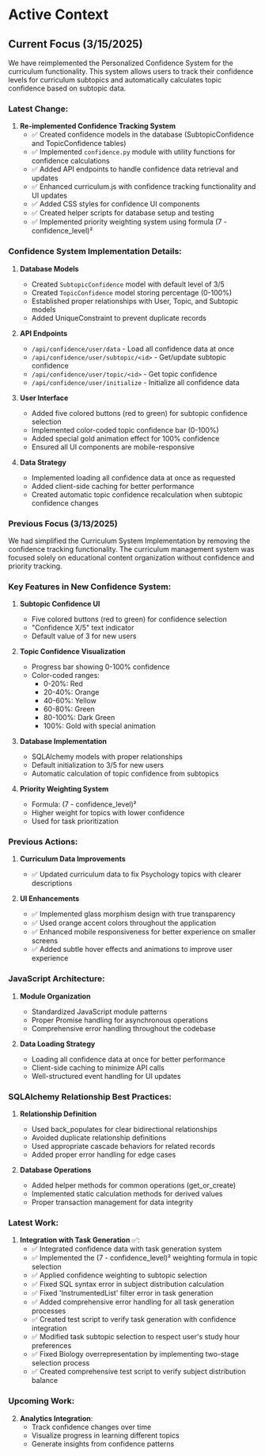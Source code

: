 # Active Context

## Current Focus (3/15/2025)

We have reimplemented the Personalized Confidence System for the curriculum functionality. This system allows users to track their confidence levels for curriculum subtopics and automatically calculates topic confidence based on subtopic data.

### Latest Change:

1. **Re-implemented Confidence Tracking System**
   - ✅ Created confidence models in the database (SubtopicConfidence and TopicConfidence tables)
   - ✅ Implemented `confidence.py` module with utility functions for confidence calculations
   - ✅ Added API endpoints to handle confidence data retrieval and updates
   - ✅ Enhanced curriculum.js with confidence tracking functionality and UI updates
   - ✅ Added CSS styles for confidence UI components
   - ✅ Created helper scripts for database setup and testing
   - ✅ Implemented priority weighting system using formula (7 - confidence_level)²

### Confidence System Implementation Details:

1. **Database Models**
   - Created `SubtopicConfidence` model with default level of 3/5
   - Created `TopicConfidence` model storing percentage (0-100%)
   - Established proper relationships with User, Topic, and Subtopic models
   - Added UniqueConstraint to prevent duplicate records

2. **API Endpoints**
   - `/api/confidence/user/data` - Load all confidence data at once
   - `/api/confidence/user/subtopic/<id>` - Get/update subtopic confidence
   - `/api/confidence/user/topic/<id>` - Get topic confidence
   - `/api/confidence/user/initialize` - Initialize all confidence data

3. **User Interface**
   - Added five colored buttons (red to green) for subtopic confidence selection
   - Implemented color-coded topic confidence bar (0-100%)
   - Added special gold animation effect for 100% confidence
   - Ensured all UI components are mobile-responsive

4. **Data Strategy**
   - Implemented loading all confidence data at once as requested
   - Added client-side caching for better performance
   - Created automatic topic confidence recalculation when subtopic confidence changes

### Previous Focus (3/13/2025)

We had simplified the Curriculum System Implementation by removing the confidence tracking functionality. The curriculum management system was focused solely on educational content organization without confidence and priority tracking.

### Key Features in New Confidence System:

1. **Subtopic Confidence UI**
   - Five colored buttons (red to green) for confidence selection
   - "Confidence X/5" text indicator
   - Default value of 3 for new users

2. **Topic Confidence Visualization**
   - Progress bar showing 0-100% confidence
   - Color-coded ranges:
     - 0-20%: Red
     - 20-40%: Orange
     - 40-60%: Yellow
     - 60-80%: Green
     - 80-100%: Dark Green
     - 100%: Gold with special animation

3. **Database Implementation**
   - SQLAlchemy models with proper relationships
   - Default initialization to 3/5 for new users
   - Automatic calculation of topic confidence from subtopics

4. **Priority Weighting System**
   - Formula: (7 - confidence_level)²
   - Higher weight for topics with lower confidence
   - Used for task prioritization

### Previous Actions:

1. **Curriculum Data Improvements**
   - ✅ Updated curriculum data to fix Psychology topics with clearer descriptions

2. **UI Enhancements**
   - ✅ Implemented glass morphism design with true transparency
   - ✅ Used orange accent colors throughout the application
   - ✅ Enhanced mobile responsiveness for better experience on smaller screens
   - ✅ Added subtle hover effects and animations to improve user experience

### JavaScript Architecture:

1. **Module Organization**
   - Standardized JavaScript module patterns
   - Proper Promise handling for asynchronous operations
   - Comprehensive error handling throughout the codebase

2. **Data Loading Strategy**
   - Loading all confidence data at once for better performance
   - Client-side caching to minimize API calls
   - Well-structured event handling for UI updates

### SQLAlchemy Relationship Best Practices:

1. **Relationship Definition**
   - Used back_populates for clear bidirectional relationships
   - Avoided duplicate relationship definitions
   - Used appropriate cascade behaviors for related records
   - Added proper error handling for edge cases

2. **Database Operations**
   - Added helper methods for common operations (get_or_create)
   - Implemented static calculation methods for derived values
   - Proper transaction management for data integrity

### Latest Work:

1. **Integration with Task Generation** ✅:
   - ✅ Integrated confidence data with task generation system
   - ✅ Implemented the (7 - confidence_level)² weighting formula in topic selection
   - ✅ Applied confidence weighting to subtopic selection
   - ✅ Fixed SQL syntax error in subject distribution calculation
   - ✅ Fixed 'InstrumentedList' filter error in task generation
   - ✅ Added comprehensive error handling for all task generation processes
   - ✅ Created test script to verify task generation with confidence integration
   - ✅ Modified task subtopic selection to respect user's study hour preferences
   - ✅ Fixed Biology overrepresentation by implementing two-stage selection process
   - ✅ Created comprehensive test script to verify subject distribution balance

### Upcoming Work:

2. **Analytics Integration**:
   - Track confidence changes over time
   - Visualize progress in learning different topics
   - Generate insights from confidence patterns
